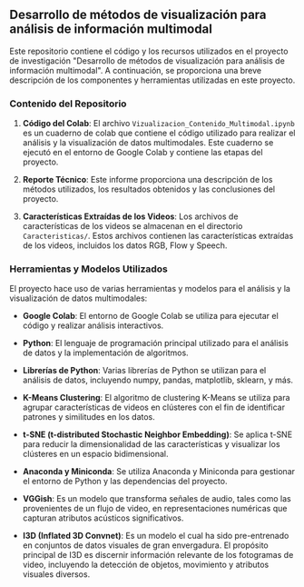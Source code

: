 ## Desarrollo de métodos de visualización para análisis de información multimodal

Este repositorio contiene el código y los recursos utilizados en el proyecto de investigación "Desarrollo de métodos de visualización para análisis de información multimodal". A continuación, se proporciona una breve descripción de los componentes y herramientas utilizadas en este proyecto.

### Contenido del Repositorio

1. **Código del Colab**: El archivo `Vizualizacion_Contenido_Multimodal.ipynb` es un cuaderno de colab que contiene el código utilizado para realizar el análisis y la visualización de datos multimodales. Este cuaderno se ejecutó en el entorno de Google Colab y contiene las etapas del proyecto.

2. **Reporte Técnico**: Este informe proporciona una descripción de los métodos utilizados, los resultados obtenidos y las conclusiones del proyecto.

3. **Características Extraídas de los Videos**: Los archivos de características de los videos se almacenan en el directorio `Caracteristicas/`. Estos archivos contienen las características extraídas de los videos, incluidos los datos RGB, Flow y Speech.

### Herramientas y Modelos Utilizados

El proyecto hace uso de varias herramientas y modelos para el análisis y la visualización de datos multimodales:

- **Google Colab**: El entorno de Google Colab se utiliza para ejecutar el código y realizar análisis interactivos.

- **Python**: El lenguaje de programación principal utilizado para el análisis de datos y la implementación de algoritmos.

- **Librerías de Python**: Varias librerías de Python se utilizan para el análisis de datos, incluyendo numpy, pandas, matplotlib, sklearn, y más.

- **K-Means Clustering**: El algoritmo de clustering K-Means se utiliza para agrupar características de videos en clústeres con el fin de identificar patrones y similitudes en los datos.

- **t-SNE (t-distributed Stochastic Neighbor Embedding)**: Se aplica t-SNE para reducir la dimensionalidad de las características y visualizar los clústeres en un espacio bidimensional.

- **Anaconda y Miniconda**: Se utiliza Anaconda y Miniconda para gestionar el entorno de Python y las dependencias del proyecto.

- **VGGish**: Es un modelo que transforma señales de audio, tales como las provenientes de un flujo de video, en representaciones numéricas que capturan atributos acústicos significativos.

- **I3D (Inflated 3D Convnet)**: Es un modelo el cual ha sido pre-entrenado en conjuntos de datos visuales de gran envergadura. El propósito principal de I3D es discernir información relevante de los fotogramas de video, incluyendo la detección de objetos, movimiento y atributos visuales diversos. 
